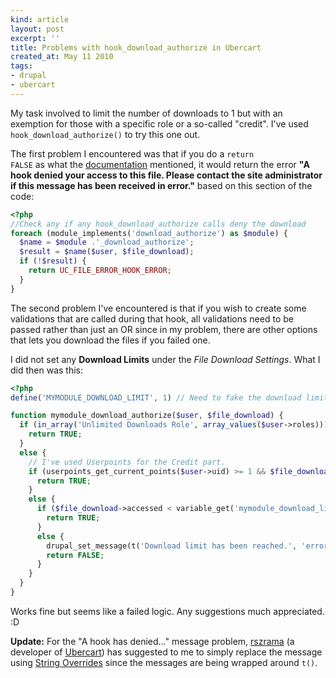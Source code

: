 ```yaml
---
kind: article
layout: post
excerpt: ''
title: Problems with hook_download_authorize in Ubercart
created_at: May 11 2010
tags: 
- drupal
- ubercart
---
```

My task involved to limit the number of downloads to 1 but with an exemption for those with a specific role or a so-called "credit". I've used <code>hook_download_authorize()</code> to try this one out.

The first problem I encountered was that if you do a <code>return FALSE</code> as what the [documentation](http://api.ubercart.org/api/function/hook_download_authorize/2) mentioned, it would return the error __"A hook denied your access to this file. Please contact the site administrator if this message has been received in error."__ based on this section of the code:

~~~ php
<?php
//Check any if any hook_download_authorize calls deny the download
foreach (module_implements('download_authorize') as $module) {
  $name = $module .'_download_authorize';
  $result = $name($user, $file_download);
  if (!$result) {
    return UC_FILE_ERROR_HOOK_ERROR;
  }
}
~~~

The second problem I've encountered is that if you wish to create some validations that are called during that hook, all validations need to be passed rather than just an OR since in my problem, there are other options that lets you download the files if you failed one.

I did not set any __Download Limits__ under the _File Download Settings_. What I did then was this:

~~~ php
<?php
define('MYMODULE_DOWNLOAD_LIMIT', 1) // Need to fake the download limit.

function mymodule_download_authorize($user, $file_download) {
  if (in_array('Unlimited Downloads Role', array_values($user->roles))) {
    return TRUE;
  }
  else {
    // I've used Userpoints for the Credit part.
    if (userpoints_get_current_points($user->uid) >= 1 && $file_download->accessed >= variable_get('mymodule_download_limit', MYMODULE_DOWNLOAD_LIMIT)) {
      return TRUE;
    }
    else {
      if ($file_download->accessed < variable_get('mymodule_download_limit', MYMODULE_DOWNLOAD_LIMIT)) {
        return TRUE;
      }
      else {
        drupal_set_message(t('Download limit has been reached.', 'error'));
        return FALSE;
      }
    }
  }
}
~~~

Works fine but seems like a failed logic. Any suggestions much appreciated. :D

__Update:__ For the "A hook has denied..." message problem,  [rszrama](http://drupal.org/user/49344) (a developer of [Ubercart](http://www.ubercart.org/)) has suggested to me to simply replace the message using [String Overrides](http://drupal.org/project/stringoverrides) since the messages are being wrapped around <code>t()</code>.
